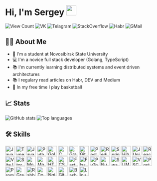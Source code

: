 <h1>
    Hi, I'm Sergey <img src="https://github.com/blackcater/blackcater/raw/main/images/Hi.gif" height="32px"/>
</h1>

<p>
    <a target="_blank" style="text-decoration: none;" href="http://papertoilet.com">
        <img src="https://komarev.com/ghpvc/?username=ptrvsrg&style=for-the-badge&color=00AA00" alt="View Count" title="View count (click for something interesting)">
    </a>
    <a target="_blank" style="text-decoration: none;" href="https://vk.com/ptrvsrg">
        <img src="https://img.shields.io/badge/-Vkontakte-1155ba?style=for-the-badge&logo=Vk&logoColor=white" title="VK" alt="VK">
    </a>
    <a target="_blank" style="text-decoration: none;" href="https://t.me/ptrvsrg">
        <img src="https://img.shields.io/badge/Telegram-2CA5E0?style=for-the-badge&logo=telegram&logoColor=white" title="Telegram" alt="Telagram">
    </a>
    <a target="_blank" style="text-decoration: none;" href="https://stackoverflow.com/users/20197865">
        <img src="https://img.shields.io/badge/Stackoverflow-ff9800?style=for-the-badge&logo=stackoverflow&logoColor=white" title="StackOverflow" alt="StackOverflow">
    </a>
    <a target="_blank" style="text-decoration: none;" href="https://habr.com/ru/users/ptrvsrgk">
        <img src="https://img.shields.io/badge/Habr-629fbc?style=for-the-badge&logo=habr&logoColor=white" title="Habr" alt="Habr">
    </a>
    <a target="_blank" style="text-decoration: none;" href="mailto:s.petrov1@g.nsu.ru">
        <img src="https://img.shields.io/badge/Gmail-D14836?style=for-the-badge&logo=gmail&logoColor=white" title="GMail" alt="GMail">
    </a>
</p>

<div id="about">
    <h2>👩‍💻 About Me</h2>
    <ul>
        <li>🏫 I'm a student at <a target="_blank" style="text-decoration: none;" href="https://www.nsu.ru">Novosibirsk State University</a></li>
        <li>💻 I'm a novice full stack developer (Golang, TypeScript)</li>
        <li>📚 I'm currently learning distributed systems and event driven architectures</li>
        <li>📚 I regulary read articles on <a target="_blank" style="text-decoration: none;" href="https://habr.com">Habr</a>, <a target="_blank" style="text-decoration: none;" href="https://dev.to/">DEV</a> and <a target="_blank" style="text-decoration: none;" href="https://medium.com">Medium</a></li>
        <li>🏀 In my free time I play basketball</li>
    </ul>
</div>

<div id="stats">
    <h2>📈 Stats</h2>
    <img src="https://github-readme-stats.vercel.app/api?username=ptrvsrg&show=prs_merged_percentage&show_icons=true&theme=radical" alt="GitHub stats" title="GitHub stats">
    <img src="https://github-readme-stats.vercel.app/api/top-langs/?username=ptrvsrg&size_weight=0.5&count_weight=0.5&exclude_repo=blockchain-metaverse,deep-machine-learning&hide=CMake,HTML,CSS,Makefile&langs_count=8&layout=compact&theme=radical" alt="Top languages" title="Top languages">
</div>

<div id="skills">
    <h2>🛠 Skills</h2>
    <img src="https://cdn.jsdelivr.net/gh/devicons/devicon@latest/icons/javascript/javascript-original.svg" title="JavaScript" alt="JavaScript" height="30px" />
    <img src="https://cdn.jsdelivr.net/gh/devicons/devicon@latest/icons/typescript/typescript-original.svg" title="Typescript" alt="Typescript" height="30px" />
    <img src="https://cdn.jsdelivr.net/gh/devicons/devicon@latest/icons/java/java-original.svg" title="Java" alt="Java" height="30px" />
    <img src="https://cdn.jsdelivr.net/gh/devicons/devicon@latest/icons/python/python-original.svg" title="Python" alt="Python" height="30px" />
    <img src="https://cdn.jsdelivr.net/gh/devicons/devicon@latest/icons/go/go-original.svg" title="Golang" alt="Golang" height="30px" />
    <img src="https://cdn.jsdelivr.net/gh/devicons/devicon@latest/icons/c/c-original.svg" title="C" alt="C" height="30px" />
    <img src="https://cdn.jsdelivr.net/gh/devicons/devicon@latest/icons/graphql/graphql-plain.svg" title="GraphQL" alt="GraphQL" height="30px" />
    <img src="https://cdn.jsdelivr.net/gh/devicons/devicon@latest/icons/git/git-original.svg" title="Git" alt="Git" height="30px" />
    <img src="https://cdn.jsdelivr.net/gh/devicons/devicon@latest/icons/postgresql/postgresql-original.svg" title="PostgreSQL" alt="PostgreSQL" height="30px" />
    <img src="https://cdn.jsdelivr.net/gh/devicons/devicon@latest/icons/redis/redis-original.svg" title="Redis" alt="Redis" height="30px" />
    <img src="https://cdn.jsdelivr.net/gh/devicons/devicon@latest/icons/spring/spring-original.svg" title="Spring Framework" alt="Spring Framework" height="30px" />
    <img src="https://cdn.jsdelivr.net/gh/devicons/devicon@latest/icons/hibernate/hibernate-original.svg" title="Hibernate" alt="Hibernate" height="30px" />
    <img src="https://cdn.jsdelivr.net/gh/devicons/devicon@latest/icons/junit/junit-original.svg" title="JUnit" alt="JUnit" height="30px" />
    <img src="https://cdn.jsdelivr.net/gh/devicons/devicon@latest/icons/react/react-original.svg" title="React" alt="React" height="30px" />
    <img src="https://cdn.jsdelivr.net/gh/devicons/devicon@latest/icons/vitejs/vitejs-original.svg" title="ViteJS" alt="ViteJS" height="30px" />
    <img src="https://cdn.jsdelivr.net/gh/devicons/devicon@latest/icons/storybook/storybook-original.svg" title="StoryBook" alt="StoryBook" height="30px" />
    <img src="https://cdn.jsdelivr.net/gh/devicons/devicon@latest/icons/mobx/mobx-original.svg" title="Mobx" alt="Mobx" height="30px" />
    <img src="https://cdn.jsdelivr.net/gh/devicons/devicon@latest/icons/eslint/eslint-original.svg" title="ESLint" alt="Mobx" height="30px" />
    <img src="https://cdn.jsdelivr.net/gh/devicons/devicon@latest/icons/html5/html5-original.svg" title="HTML" alt="HTML" height="30px" />
    <img src="https://cdn.jsdelivr.net/gh/devicons/devicon@latest/icons/css3/css3-original.svg" title="CSS" alt="CSS" height="30px" />
    <img src="https://cdn.jsdelivr.net/gh/devicons/devicon@latest/icons/fastapi/fastapi-original.svg" title="Fast API" alt="Fast API" height="30px" />
    <img src="https://cdn.jsdelivr.net/gh/devicons/devicon@latest/icons/flask/flask-original.svg" title="Flask" alt="Flask" height="30px" />
    <img src="https://cdn.jsdelivr.net/gh/devicons/devicon@latest/icons/pytorch/pytorch-original.svg" title="PyTorch" alt="PyTorch" height="30px" />
    <img src="https://cdn.jsdelivr.net/gh/devicons/devicon@latest/icons/numpy/numpy-original.svg" title="NumPy" alt="NumPy" height="30px" />
    <img src="https://cdn.jsdelivr.net/gh/devicons/devicon@latest/icons/swagger/swagger-original.svg" title="Swagger" alt="Swagger" height="30px" />
    <img src="https://cdn.jsdelivr.net/gh/devicons/devicon@latest/icons/unifiedmodelinglanguage/unifiedmodelinglanguage-original.svg" title="UML" alt="UML" height="30px" />
    <img src="https://cdn.jsdelivr.net/gh/devicons/devicon@latest/icons/vscode/vscode-original.svg" title="VSCode" alt="VSCode" height="30px" />
    <img src="https://cdn.jsdelivr.net/gh/devicons/devicon@latest/icons/postman/postman-original.svg" title="Postman" alt="Postman" height="30px" />
    <img src="https://cdn.jsdelivr.net/gh/devicons/devicon@latest/icons/prometheus/prometheus-original.svg" title="Prometheus" alt="Prometheus" height="30px" />
    <img src="https://cdn.jsdelivr.net/gh/devicons/devicon@latest/icons/grafana/grafana-original.svg" title="Grafana" alt="Grafana" height="30px" />
    <img src="https://cdn.jsdelivr.net/gh/devicons/devicon@latest/icons/rabbitmq/rabbitmq-original.svg" title="RabbitMQ" alt="RabbitMQ" height="30px" />
    <img src="https://cdn.jsdelivr.net/gh/devicons/devicon@latest/icons/docker/docker-original.svg" title="Docker" alt="Docker" height="30px" />
    <img src="https://cdn.jsdelivr.net/gh/devicons/devicon@latest/icons/nginx/nginx-original.svg" title="Nginx" alt="Nginx" height="30px" />
    <img src="https://cdn.jsdelivr.net/gh/devicons/devicon@latest/icons/githubactions/githubactions-original.svg" title="Nginx" alt="GitHub Actions" height="30px" />
    <img src="https://cdn.jsdelivr.net/gh/devicons/devicon@latest/icons/bash/bash-original.svg" title="Bash" alt="Bash" height="30px" />
    <img src="https://cdn.jsdelivr.net/gh/devicons/devicon@latest/icons/linux/linux-original.svg" title="Linux" alt="Linux" height="30px" />
</div>


